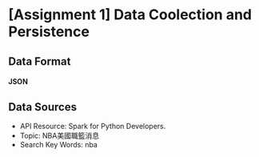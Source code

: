# [Assignment 1] Data Coolection and Persistence

## Data Format

#### JSON



## Data Sources

* API Resource: Spark for Python Developers.
* Topic: NBA美國職籃消息
* Search Key Words: nba




